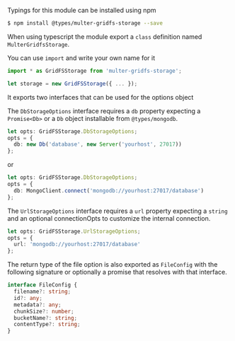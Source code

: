 Typings for this module can be installed using npm

```bash
$ npm install @types/multer-gridfs-storage --save
```

When using typescript the module export a `class` definition 
named `MulterGridfsStorage`.

You can use `import` and write your own name for it

```typescript
import * as GridFSStorage from 'multer-gridfs-storage';
```

```typescript
let storage = new GridFSStorage({ ... });
```
 
It exports two interfaces that can be used for the options object 

The `DbStorageOptions` interface requires a `db` property expecting a
`Promise<Db>` or a `Db` object installable from `@types/mongodb`.

```typescript
let opts: GridFSStorage.DbStorageOptions;
opts = {
  db: new Db('database', new Server('yourhost', 27017))
};
```

or

```typescript
let opts: GridFSStorage.DbStorageOptions;
opts = {
  db: MongoClient.connect('mongodb://yourhost:27017/database')
};
```

The `UrlStorageOptions` interface requires a `url` property expecting a `string` and 
an optional connectionOpts to customize the internal connection.

```typescript
let opts: GridFSStorage.UrlStorageOptions;
opts = {
  url: 'mongodb://yourhost:27017/database'
};
```

The return type of the file option is also exported as `FileConfig` with the
following signature or optionally a promise that resolves with that interface.

```typescript
interface FileConfig {
  filename?: string;
  id?: any;
  metadata?: any;
  chunkSize?: number;
  bucketName?: string;
  contentType?: string;
}
```
